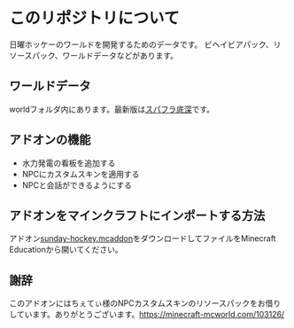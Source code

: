 # このリポジトリについて
日曜ホッケーのワールドを開発するためのデータです。
ビヘイビアパック、リソースパック、ワールドデータなどがあります。

## ワールドデータ
worldフォルダ内にあります。最新版は[スパフラ底深](world/スパフラ底深.mcworld)です。
## アドオンの機能
<ul>
  <li>水力発電の看板を追加する</li>
  <li>NPCにカスタムスキンを適用する</li>
  <li>NPCと会話ができるようにする</li>
</ul>

## アドオンをマインクラフトにインポートする方法

アドオン[sunday-hockey.mcaddon](https://github.com/sunday-hockey/Minecraft-Cup2025/blob/main/sunday-hockey.mcaddon)をダウンロードしてファイルをMinecraft Educationから開いてください。

## 謝辞
このアドオンにはちぇてぃ様のNPCカスタムスキンのリソースパックをお借りしています。ありがとうございます。https://minecraft-mcworld.com/103126/ 
